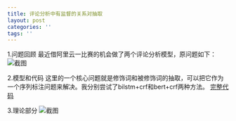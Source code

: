```yaml
---
title: 评论分析中有监督的关系对抽取
layout: post
categories: ''
tags: ''
---
```

1.问题回顾
最近借阿里云一比赛的机会做了两个评论分析模型，原问题如下：
![截图](https://paichin.github.io/assets/images4post/1.png)

2.模型和代码
这里的一个核心问题就是修饰词和被修饰词的抽取，可以把它作为一个序列标注问题来解决。我分别尝试了bilstm+crf和bert+crf两种方法。
[完整代码](https://github.com/paichin/dl-models---analyse-des-commentaires/tree/master)

3.理论部分
![截图](https://paichin.github.io/assets/images4post/2.png)